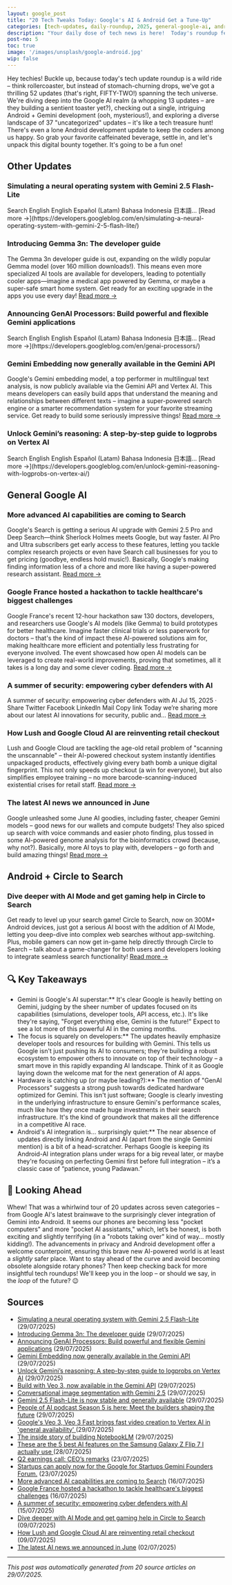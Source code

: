 ```yaml
---
layout: google_post
title: "20 Tech Tweaks Today: Google's AI & Android Get a Tune-Up"
categories: [tech-updates, daily-roundup, 2025, general-google-ai, android-+-artificial-intelligence, android-+-gemini, privacy-&-security, android-development, uncategorized, android-+-circle-to-search]
description: "Your daily dose of tech news is here!  Today's roundup features a Google AI explosion (13 updates!), a Gemini Android debut, and a flurry of other updates (37!).  Dive in for all the action."
post-no: 5
toc: true
image: '/images/unsplash/google-android.jpg'
wip: false
---
```


Hey techies! Buckle up, because today's tech update roundup is a wild ride – think rollercoaster, but instead of stomach-churning drops, we've got a thrilling 52 updates (that's right, FIFTY-TWO!) spanning the tech universe.  We're diving deep into the Google AI realm (a whopping 13 updates – are they building a sentient toaster yet?),  checking out a single, intriguing Android + Gemini development (ooh, mysterious!), and exploring a diverse landscape of 37 "uncategorized" updates – it's like a tech treasure hunt! There's even a lone Android development update to keep the coders among us happy.  So grab your favorite caffeinated beverage, settle in, and let's unpack this digital bounty together.  It's going to be a fun one!

## Other Updates

### Simulating a neural operating system with Gemini 2.5 Flash-Lite

<iframe src="https://www.googletagmanager.com/ns.html?id=GTM-WVTLDSL " height="0" width="0" style="display:none;visibility:hidden"></iframe> Search English English Español (Latam) Bahasa Indonesia 日本語... [Read more →](https://developers.googleblog.com/en/simulating-a-neural-operating-system-with-gemini-2-5-flash-lite/)

### Introducing Gemma 3n: The developer guide

The Gemma 3n developer guide is out, expanding on the wildly popular Gemma model (over 160 million downloads!).  This means even more specialized AI tools are available for developers, leading to potentially cooler apps—imagine a medical app powered by Gemma, or maybe a super-safe smart home system.  Get ready for an exciting upgrade in the apps you use every day! [Read more →](https://developers.googleblog.com/en/introducing-gemma-3n-developer-guide/)

### Announcing GenAI Processors: Build powerful and flexible Gemini applications

<iframe src="https://www.googletagmanager.com/ns.html?id=GTM-WVTLDSL " height="0" width="0" style="display:none;visibility:hidden"></iframe> Search English English Español (Latam) Bahasa Indonesia 日本語... [Read more →](https://developers.googleblog.com/en/genai-processors/)

### Gemini Embedding now generally available in the Gemini API

Google's Gemini embedding model, a top performer in multilingual text analysis, is now publicly available via the Gemini API and Vertex AI.  This means developers can easily build apps that understand the meaning and relationships between different texts – imagine a super-powered search engine or a smarter recommendation system for your favorite streaming service.  Get ready to build some seriously impressive things! [Read more →](https://developers.googleblog.com/en/gemini-embedding-available-gemini-api/)

### Unlock Gemini’s reasoning: A step-by-step guide to logprobs on Vertex AI

<iframe src="https://www.googletagmanager.com/ns.html?id=GTM-WVTLDSL " height="0" width="0" style="display:none;visibility:hidden"></iframe> Search English English Español (Latam) Bahasa Indonesia 日本語... [Read more →](https://developers.googleblog.com/en/unlock-gemini-reasoning-with-logprobs-on-vertex-ai/)

## General Google AI

### More advanced AI capabilities are coming to Search

Google's Search is getting a serious AI upgrade with Gemini 2.5 Pro and Deep Search—think Sherlock Holmes meets Google, but way faster.  AI Pro and Ultra subscribers get early access to these features,  letting you tackle complex research projects or even have Search call businesses for you to get pricing (goodbye, endless hold music!).  Basically, Google's making finding information less of a chore and more like having a super-powered research assistant. [Read more →](https://blog.google/products/search/deep-search-business-calling-google-search/)

### Google France hosted a hackathon to tackle healthcare's biggest challenges

Google France's recent 12-hour hackathon saw 130 doctors, developers, and researchers use Google's AI models (like Gemma) to build prototypes for better healthcare.  Imagine faster clinical trials or less paperwork for doctors – that's the kind of impact these AI-powered solutions aim for, making healthcare more efficient and potentially less frustrating for everyone involved.  The event showcased how open AI models can be leveraged to create real-world improvements, proving that sometimes, all it takes is a long day and some clever coding. [Read more →](https://blog.google/technology/health/google-france-ai-healthcare-hackathon/)

### A summer of security: empowering cyber defenders with AI

A summer of security: empowering cyber defenders with AI Jul 15, 2025 · Share Twitter Facebook LinkedIn Mail Copy link Today we’re sharing more about our latest AI innovations for security, public and... [Read more →](https://blog.google/technology/safety-security/cybersecurity-updates-summer-2025/)

### How Lush and Google Cloud AI are reinventing retail checkout

Lush and Google Cloud are tackling the age-old retail problem of "scanning the unscannable" –  their AI-powered checkout system instantly identifies unpackaged products, effectively giving every bath bomb a unique digital fingerprint. This not only speeds up checkout (a win for everyone), but also simplifies employee training –  no more barcode-scanning-induced existential crises for retail staff. [Read more →](https://blog.google/around-the-globe/google-europe/united-kingdom/how-lush-and-google-cloud-ai-are-reinventing-retail-checkout/)

### The latest AI news we announced in June

Google unleashed some June AI goodies, including faster, cheaper Gemini models – good news for our wallets and compute budgets!  They also spiced up search with voice commands and easier photo finding, plus tossed in some AI-powered genome analysis for the bioinformatics crowd (because, why not?).  Basically, more AI toys to play with, developers – go forth and build amazing things! [Read more →](https://blog.google/technology/ai/google-ai-updates-june-2025/)

## Android + Circle to Search

### Dive deeper with AI Mode and get gaming help in Circle to Search

Get ready to level up your search game!  Circle to Search, now on 300M+ Android devices, just got a serious AI boost with the addition of AI Mode, letting you deep-dive into complex web searches without app-switching. Plus, mobile gamers can now get in-game help directly through Circle to Search – talk about a game-changer for both users and developers looking to integrate seamless search functionality! [Read more →](https://blog.google/products/search/circle-to-search-ai-mode-gaming/)

## 🔍 Key Takeaways

- Gemini is Google's AI superstar:**  It's clear Google is heavily betting on Gemini, judging by the sheer number of updates focused on its capabilities (simulations, developer tools, API access, etc.).  It's like they're saying, "Forget everything else, Gemini is the future!"  Expect to see a lot more of this powerful AI in the coming months.
- The focus is squarely on developers:**  The updates heavily emphasize developer tools and resources for building with Gemini.  This tells us Google isn't just pushing its AI to consumers; they're building a robust ecosystem to empower others to innovate on top of their technology – a smart move in this rapidly expanding AI landscape. Think of it as Google laying down the welcome mat for the next generation of AI apps.
- Hardware is catching up (or maybe leading?):** The mention of "GenAI Processors" suggests a strong push towards dedicated hardware optimized for Gemini. This isn't just software; Google is clearly investing in the underlying infrastructure to ensure Gemini's performance scales, much like how they once made huge investments in their search infrastructure.  It's the kind of groundwork that makes all the difference in a competitive AI race.
- Android's AI integration is... surprisingly quiet:**  The near absence of updates directly linking Android and AI (apart from the single Gemini mention) is a bit of a head-scratcher.  Perhaps Google is keeping its Android-AI integration plans under wraps for a big reveal later, or maybe they're focusing on perfecting Gemini first before full integration – it’s a classic case of “patience, young Padawan.”

## 🚀 Looking Ahead

Whew!  That was a whirlwind tour of 20 updates across seven categories – from Google AI's latest brainwave to the surprisingly clever integration of Gemini into Android.  It seems our phones are becoming less "pocket computers" and more "pocket AI assistants,"  which, let’s be honest, is both exciting and slightly terrifying (in a "robots taking over" kind of way… mostly kidding!).  The advancements in privacy and Android development offer a welcome counterpoint, ensuring this brave new AI-powered world is at least a *slightly* safer place.  Want to stay ahead of the curve and avoid becoming obsolete alongside rotary phones?  Then keep checking back for more insightful tech roundups!  We'll keep you in the loop – or should we say, in the *loop* of the future? 😉

## Sources

- [Simulating a neural operating system with Gemini 2.5 Flash-Lite](https://developers.googleblog.com/en/simulating-a-neural-operating-system-with-gemini-2-5-flash-lite/) (29/07/2025)
- [Introducing Gemma 3n: The developer guide](https://developers.googleblog.com/en/introducing-gemma-3n-developer-guide/) (29/07/2025)
- [Announcing GenAI Processors: Build powerful and flexible Gemini applications](https://developers.googleblog.com/en/genai-processors/) (29/07/2025)
- [Gemini Embedding now generally available in the Gemini API](https://developers.googleblog.com/en/gemini-embedding-available-gemini-api/) (29/07/2025)
- [Unlock Gemini’s reasoning: A step-by-step guide to logprobs on Vertex AI](https://developers.googleblog.com/en/unlock-gemini-reasoning-with-logprobs-on-vertex-ai/) (29/07/2025)
- [Build with Veo 3, now available in the Gemini API](https://developers.googleblog.com/en/veo-3-now-available-gemini-api/) (29/07/2025)
- [Conversational image segmentation with Gemini 2.5](https://developers.googleblog.com/en/conversational-image-segmentation-gemini-2-5/) (29/07/2025)
- [Gemini 2.5 Flash-Lite is now stable and generally available](https://developers.googleblog.com/en/gemini-25-flash-lite-is-now-stable-and-generally-available/) (29/07/2025)
- [People of AI podcast Season 5 is here: Meet the builders shaping the future](https://developers.googleblog.com/en/people-of-ai-podcast-season-5/) (29/07/2025)
- [ Google's Veo 3, Veo 3 Fast brings fast video creation to Vertex AI in 'general availability' ](https://www.androidcentral.com/apps-software/ai/google-veo-3-veo-3-fast-fast-video-creation-vertex-ai-feature-teaser-announced) (29/07/2025)
- [The inside story of building NotebookLM](https://blog.google/technology/ai/developing-notebooklm/) (29/07/2025)
- [ These are the 5 best AI features on the Samsung Galaxy Z Flip 7 I actually use ](https://www.androidcentral.com/phones/samsung-galaxy/5-best-ai-features-samsung-galaxy-z-flip-7) (28/07/2025)
- [Q2 earnings call: CEO’s remarks](https://blog.google/inside-google/message-ceo/alphabet-earnings-q2-2025/) (23/07/2025)
- [Startups can apply now for the Google for Startups Gemini Founders Forum.](https://blog.google/outreach-initiatives/entrepreneurs/apply-google-for-startups-gemini-founders-fund/) (23/07/2025)
- [More advanced AI capabilities are coming to Search](https://blog.google/products/search/deep-search-business-calling-google-search/) (16/07/2025)
- [Google France hosted a hackathon to tackle healthcare's biggest challenges](https://blog.google/technology/health/google-france-ai-healthcare-hackathon/) (16/07/2025)
- [A summer of security: empowering cyber defenders with AI](https://blog.google/technology/safety-security/cybersecurity-updates-summer-2025/) (15/07/2025)
- [Dive deeper with AI Mode and get gaming help in Circle to Search](https://blog.google/products/search/circle-to-search-ai-mode-gaming/) (09/07/2025)
- [How Lush and Google Cloud AI are reinventing retail checkout](https://blog.google/around-the-globe/google-europe/united-kingdom/how-lush-and-google-cloud-ai-are-reinventing-retail-checkout/) (09/07/2025)
- [The latest AI news we announced in June](https://blog.google/technology/ai/google-ai-updates-june-2025/) (02/07/2025)

---
*This post was automatically generated from 20 source articles on 29/07/2025.*
